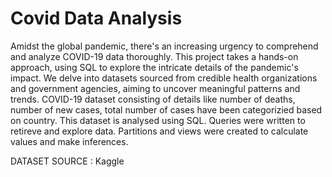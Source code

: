 # Covid Data Analysis
Amidst the global pandemic, there's an increasing urgency to comprehend and analyze COVID-19 data thoroughly. 
This project takes a hands-on approach, using SQL to explore the intricate details of the pandemic's impact. 
We delve into datasets sourced from credible health organizations and government agencies, aiming to uncover meaningful patterns and trends.
COVID-19 dataset consisting of details like number of deaths, number of new cases, total number of cases have been categorizied based on country. This dataset is analysed using SQL. 
Queries were written to retireve and explore data. Partitions and views were created to calculate values and make inferences.

DATASET SOURCE : Kaggle

